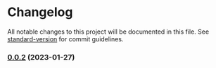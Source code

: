 # Changelog

All notable changes to this project will be documented in this file. See [standard-version](https://github.com/conventional-changelog/standard-version) for commit guidelines.

### [0.0.2](https://github.com/mokkapps/changelog-generator-demo/compare/v0.0.1...v0.0.2) (2023-01-27)
